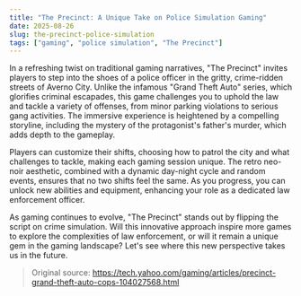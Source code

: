 ```yaml
---
title: "The Precinct: A Unique Take on Police Simulation Gaming"
date: 2025-08-26
slug: the-precinct-police-simulation
tags: ["gaming", "police simulation", "The Precinct"]
---
```


In a refreshing twist on traditional gaming narratives, "The Precinct" invites players to step into the shoes of a police officer in the gritty, crime-ridden streets of Averno City. Unlike the infamous "Grand Theft Auto" series, which glorifies criminal escapades, this game challenges you to uphold the law and tackle a variety of offenses, from minor parking violations to serious gang activities. The immersive experience is heightened by a compelling storyline, including the mystery of the protagonist's father's murder, which adds depth to the gameplay.

Players can customize their shifts, choosing how to patrol the city and what challenges to tackle, making each gaming session unique. The retro neo-noir aesthetic, combined with a dynamic day-night cycle and random events, ensures that no two shifts feel the same. As you progress, you can unlock new abilities and equipment, enhancing your role as a dedicated law enforcement officer.

As gaming continues to evolve, "The Precinct" stands out by flipping the script on crime simulation. Will this innovative approach inspire more games to explore the complexities of law enforcement, or will it remain a unique gem in the gaming landscape? Let's see where this new perspective takes us in the future.
> Original source: https://tech.yahoo.com/gaming/articles/precinct-grand-theft-auto-cops-104027568.html